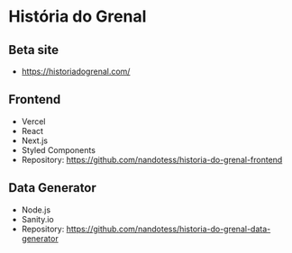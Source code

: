 # História do Grenal

## Beta site
- https://historiadogrenal.com/

## Frontend
- Vercel
- React
- Next.js
- Styled Components
- Repository: https://github.com/nandotess/historia-do-grenal-frontend

## Data Generator
- Node.js
- Sanity.io
- Repository: https://github.com/nandotess/historia-do-grenal-data-generator

